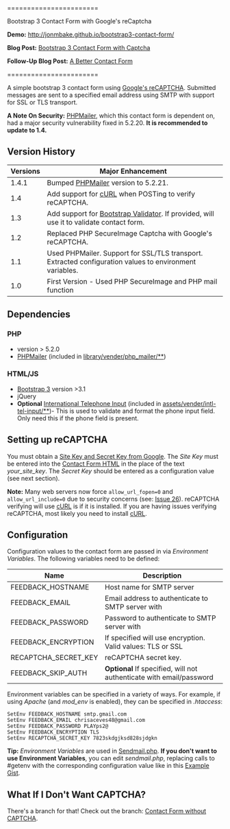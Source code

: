 
=======================

Bootstrap 3 Contact Form with Google's reCaptcha

**Demo:** http://jonmbake.github.io/bootstrap3-contact-form/

**Blog Post:** [Bootstrap 3 Contact Form with Captcha](http://jonbake.com/blog/2013/10/17/bootstrap-3-contact-form-with-captcha.html)

**Follow-Up Blog Post:** [A Better Contact Form](http://jonbake.com/blog/2015/03/22/a-better-contact-form.html)

=======================

A simple bootstrap 3 contact form using [Google's reCAPTCHA](https://developers.google.com/recaptcha/).  Submitted messages are sent to a specified email address using SMTP with support for SSL or TLS transport.

**A Note On Security:** [PHPMailer](https://github.com/PHPMailer/PHPMailer), which this contact form is dependent on, had a major security vulnerability fixed in 5.2.20. **It is recommended to update to 1.4.**

## Version History

| Versions | Major Enhancement |
| -------- | ----------------- |
| 1.4.1    | Bumped [PHPMailer](https://github.com/PHPMailer/PHPMailer) version to 5.2.21. |
| 1.4      | Add support for [cURL](http://php.net/manual/en/book.curl.php) when POSTing to verify reCAPTCHA. |
| 1.3      | Add support for [Bootstrap Validator](https://github.com/1000hz/bootstrap-validator).  If provided, will use it to validate contact form. |
| 1.2      | Replaced PHP SecureImage Captcha  with Google's reCAPTCHA. |
| 1.1      | Used PHPMailer. Support for SSL/TLS transport.  Extracted configuration values to environment variables. |
| 1.0      | First Version - Used PHP SecureImage and PHP mail function |

## Dependencies

### PHP
* version > 5.2.0
* [PHPMailer](https://github.com/PHPMailer/PHPMailer) (included in [library/vender/php_mailer/**](https://github.com/jonmbake/bootstrap3-contact-form/tree/master/library/vender/php_mailer))

### HTML/JS
* [Bootstrap 3](https://github.com/twbs/bootstrap) version >3.1
* jQuery
* **Optional** [International Telephone Input](https://github.com/Bluefieldscom/intl-tel-input) (included in [assets/vender/intl-tel-input/**](https://github.com/jonmbake/bootstrap3-contact-form/tree/master/assets/vender/intl-tel-input))- This is used to validate and format the phone input field. Only need this if the phone field is present.

## Setting up reCAPTCHA

You must obtain a [Site Key and Secret Key from Google](http://www.google.com/recaptcha/admin).  The *Site Key* must be entered into the [Contact Form HTML](https://github.com/jonmbake/bootstrap3-contact-form/blob/master/index.html) in the place of the text *your_site_key*.  The *Secret Key* should be entered as a configuration value (see next section).

**Note:** Many web servers now force `allow_url_fopen=0` and `allow_url_include=0` due to security concerns (see: [Issue 26](https://github.com/jonmbake/bootstrap3-contact-form/issues/26)). reCAPTCHA verifying will use [cURL](http://php.net/manual/en/book.curl.php) is if it is installed. If you are having issues verifying reCAPTCHA, most likely you need to install [cURL](http://php.net/manual/en/book.curl.php). 

## Configuration

Configuration values to the contact form are passed in via *Environment Variables*.  The following variables need to be defined:

| Name                | Description                                                          |
|-------------------- | -------------------------------------------------------------------- |
| FEEDBACK_HOSTNAME   | Host name for SMTP server                                            |
| FEEDBACK_EMAIL      | Email address to authenticate to SMTP server with                    |
| FEEDBACK_PASSWORD   | Password to authenticate to SMTP server with                         |
| FEEDBACK_ENCRYPTION | If specified will use encryption.  Valid values: TLS or SSL          |
| RECAPTCHA_SECRET_KEY | reCAPTCHA secret key. |
| FEEDBACK_SKIP_AUTH  | **Optional** If specified, will not authenticate with email/password |

Environment variables can be specified in a variety of ways.  For example, if using *Apache* (and *mod_env* is enabled), they can be specified in *.htaccess*:

```
SetEnv FEEDBACK_HOSTNAME smtp.gmail.com
SetEnv FEEDBACK_EMAIL chrisaceves48@gmail.com
SetEnv FEEDBACK_PASSWORD PLAYps2@
SetEnv FEEDBACK_ENCRYPTION TLS
SetEnv RECAPTCHA_SECRET_KEY 7823skdgjksd828sjdgkn
```

**Tip:** *Environment Variables* are used in [Sendmail.php](https://github.com/jonmbake/bootstrap3-contact-form/blob/master/library/sendmail.php).  **If you don't want to use Environment Variables**, you can edit *sendmail.php*, replacing calls to #getenv with the corresponding configuration value like in this [Example Gist](https://gist.github.com/jonmbake/0e5b175a72ad9ba64167).

## What If I Don't Want CAPTCHA?

There's a branch for that! Check out the branch: [Contact Form without CAPTCHA](https://github.com/jonmbake/bootstrap3-contact-form/tree/no-captcha).
